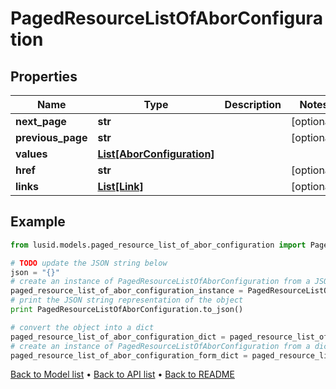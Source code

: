 # PagedResourceListOfAborConfiguration


## Properties
Name | Type | Description | Notes
------------ | ------------- | ------------- | -------------
**next_page** | **str** |  | [optional] 
**previous_page** | **str** |  | [optional] 
**values** | [**List[AborConfiguration]**](AborConfiguration.md) |  | 
**href** | **str** |  | [optional] 
**links** | [**List[Link]**](Link.md) |  | [optional] 

## Example

```python
from lusid.models.paged_resource_list_of_abor_configuration import PagedResourceListOfAborConfiguration

# TODO update the JSON string below
json = "{}"
# create an instance of PagedResourceListOfAborConfiguration from a JSON string
paged_resource_list_of_abor_configuration_instance = PagedResourceListOfAborConfiguration.from_json(json)
# print the JSON string representation of the object
print PagedResourceListOfAborConfiguration.to_json()

# convert the object into a dict
paged_resource_list_of_abor_configuration_dict = paged_resource_list_of_abor_configuration_instance.to_dict()
# create an instance of PagedResourceListOfAborConfiguration from a dict
paged_resource_list_of_abor_configuration_form_dict = paged_resource_list_of_abor_configuration.from_dict(paged_resource_list_of_abor_configuration_dict)
```
[Back to Model list](../README.md#documentation-for-models) &#8226; [Back to API list](../README.md#documentation-for-api-endpoints) &#8226; [Back to README](../README.md)


